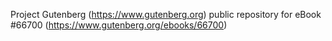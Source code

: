 Project Gutenberg (https://www.gutenberg.org) public repository for
eBook #66700 (https://www.gutenberg.org/ebooks/66700)
